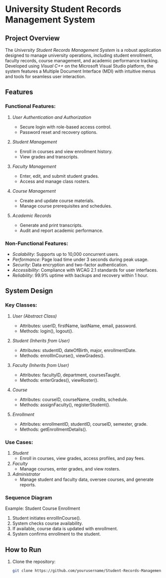 # University Student Records Management System

## Project Overview
The *University Student Records Management System* is a robust application designed to manage university operations, including student enrollment, faculty records, course management, and academic performance tracking. Developed using *Visual C++* on the Microsoft Visual Studio platform, the system features a Multiple Document Interface (MDI) with intuitive menus and tools for seamless user interaction.

## Features
### Functional Features:
1. *User Authentication and Authorization*
   - Secure login with role-based access control.
   - Password reset and recovery options.

2. *Student Management*
   - Enroll in courses and view enrollment history.
   - View grades and transcripts.

3. *Faculty Management*
   - Enter, edit, and submit student grades.
   - Access and manage class rosters.

4. *Course Management*
   - Create and update course materials.
   - Manage course prerequisites and schedules.

5. *Academic Records*
   - Generate and print transcripts.
   - Audit and report academic performance.

### Non-Functional Features:
- *Scalability*: Supports up to 10,000 concurrent users.
- *Performance*: Page load time under 3 seconds during peak usage.
- *Security*: Data encryption and two-factor authentication.
- *Accessibility*: Compliance with WCAG 2.1 standards for user interfaces.
- *Reliability*: 99.9% uptime with backups and recovery within 1 hour.

## System Design
### Key Classes:
1. *User (Abstract Class)*
   - Attributes: userID, firstName, lastName, email, password.
   - Methods: login(), logout().

2. *Student (Inherits from User)*
   - Attributes: studentID, dateOfBirth, major, enrollmentDate.
   - Methods: enrollInCourse(), viewGrades().

3. *Faculty (Inherits from User)*
   - Attributes: facultyID, department, coursesTaught.
   - Methods: enterGrades(), viewRoster().

4. *Course*
   - Attributes: courseID, courseName, credits, schedule.
   - Methods: assignFaculty(), registerStudent().

5. *Enrollment*
   - Attributes: enrollmentID, studentID, courseID, semester, grade.
   - Methods: getEnrollmentDetails().

### Use Cases:
1. *Student*
   - Enroll in courses, view grades, access profiles, and pay fees.
2. *Faculty*
   - Manage courses, enter grades, and view rosters.
3. *Administrator*
   - Manage student and faculty data, oversee courses, and generate reports.

### Sequence Diagram
Example: Student Course Enrollment
1. Student initiates enrollInCourse().
2. System checks course availability.
3. If available, course data is updated with enrollment.
4. System confirms enrollment to the student.

## How to Run
1. Clone the repository:
   ```bash
   git clone https://github.com/yourusername/Student-Records-Management.git
